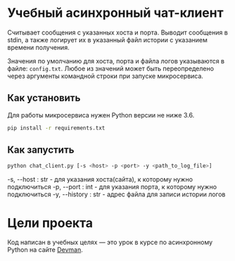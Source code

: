 
# Учебный асинхронный чат-клиент

Считывает сообщения с указанных хоста и порта.
Выводит сообщения в stdin, а также логирует их в указанный файл истории с указанием времени получения.

Значения по умолчанию для хоста, порта и файла логов указываются в файле: `config.txt`. Любое из значений может быть переопределено через аргументы командной строки при запуске микросервиса.


## Как установить

Для работы микросервиса нужен Python версии не ниже 3.6.

```bash
pip install -r requirements.txt
```

## Как запустить

```bash
python chat_client.py [-s <host> -p <port> -y <path_to_log_file>]
```
-s, --host <host>: str - для указания хоста(сайта), к которому нужно подключиться
-p, --port <port>: int - для указания порта, к которому нужно подключиться
-y, --history <path>: str - адрес файла для записи истории логов


# Цели проекта

Код написан в учебных целях — это урок в курсе по асинхронному Python на сайте [Devman](https://dvmn.org).
